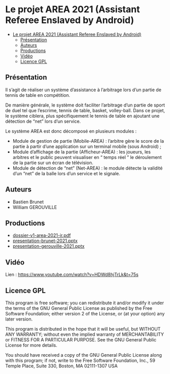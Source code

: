 # Le projet AREA 2021 (Assistant Referee Enslaved by Android)

- [Le projet AREA 2021 (Assistant Referee Enslaved by Android)](#le-projet-area-2021-assistant-referee-enslaved-by-android)
  - [Présentation](#présentation)
  - [Auteurs](#auteurs)
  - [Productions](#productions)
  - [Vidéo](#vidéo)
  - [Licence GPL](#licence-gpl)

## Présentation

Il s’agit de réaliser un système d’assistance à l’arbitrage lors d’un partie de tennis de table en compétition.

De manière générale, le système doit faciliter l’arbitrage d’un partie de sport de duel tel que l’escrime, tennis de table, basket, volley-ball. Dans ce projet, le système ciblera, plus spécifiquement le tennis de table en ajoutant une détection de “net” lors d’un service.

Le système AREA est donc décomposé en plusieurs modules :

- Module de gestion de partie (Mobile-AREA) : l’arbitre gère le score de la partie à partir d’une application sur un terminal mobile (sous Android) ;
- Module d’affichage de la partie (Afficheur-AREA) : les joueurs, les arbitres et le public peuvent visualiser en “ temps réel ” le déroulement de la partie sur un écran de télévision.
- Module de détection de “net” (Net-AREA) : le module détecte la validité d’un “net” de la balle lors d’un service et le signale.

## Auteurs

- Bastien Brunet
- William GEROUVILLE

## Productions

- [dossier-v1-area-2021-ir.pdf](dossier-v1-area-2021-ir.pdf)
- [presentation-brunet-2021.pptx](presentation-brunet-2021.pptx)
- [presentation-gerouville-2021.pptx](presentation-gerouville-2021.pptx)

## Vidéo

Lien : https://www.youtube.com/watch?v=HDWd8hjTrLk&t=75s
## Licence GPL

This program is free software; you can redistribute it and/or modify
it under the terms of the GNU General Public License as published by
the Free Software Foundation; either version 2 of the License, or
(at your option) any later version.

This program is distributed in the hope that it will be useful,
but WITHOUT ANY WARRANTY; without even the implied warranty of
MERCHANTABILITY or FITNESS FOR A PARTICULAR PURPOSE. See the
GNU General Public License for more details.

You should have received a copy of the GNU General Public License
along with this program; if not, write to the Free Software
Foundation, Inc., 59 Temple Place, Suite 330, Boston, MA 02111-1307 USA
